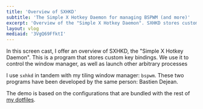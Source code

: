```yaml
---
title: 'Overview of SXHKD'
subtitle: 'The Simple X Hotkey Daemon for managing BSPWM (and more)'
excerpt: 'Overview of the "Simple X Hotkey Daemon". SXHKD stores custom key bindings for controlling the window manager and launching other processes.'
layout: vlog
mediaid: '3VgQ69FfktI'
---
```


In this screen cast, I offer an overview of SXHKD, the "Simple X Hotkey
Daemon".  This is a program that stores custom key bindings.  We use it
to control the window manager, as well as launch other arbitrary
processes

I use `sxhkd` in tandem with my tiling window manager: `bspwm`.  These
two programs have been developed by the same person: Bastien Dejean.

The demo is based on the configurations that are bundled with the rest
of [my dotfiles](https://gitlab.com/protesilaos/dotfiles).
